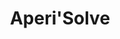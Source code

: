---
title: "Aperi'Solve"
description: "Online platform that performs multiple automated steganography analysis tools on uploaded images to reveal hidden data."
platforms: ["web"]
categories: ["Stego"]
tags: ["steganography", "image-analysis", "online-tool", "data-extraction", "multiple-techniques"]
url: "https://www.aperisolve.com/"
---